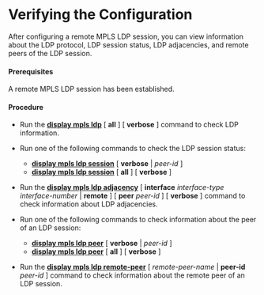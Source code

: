 Verifying the Configuration
===========================

After configuring a remote MPLS LDP session, you can view information about the LDP protocol, LDP session status, LDP adjacencies, and remote peers of the LDP session.

#### Prerequisites

A remote MPLS LDP session has been established.


#### Procedure

* Run the [**display mpls ldp**](cmdqueryname=display+mpls+ldp+all+verbose) [ **all** ] [ **verbose** ] command to check LDP information.
* Run one of the following commands to check the LDP session status:
  
  
  + [**display mpls ldp session**](cmdqueryname=display+mpls+ldp+session+verbose) [ **verbose** | *peer-id* ]
  + [**display mpls ldp session**](cmdqueryname=display+mpls+ldp+session+all+verbose) [ **all** ] [ **verbose** ]
* Run the [**display mpls ldp adjacency**](cmdqueryname=display+mpls+ldp+adjacency+interface+remote+peer+verbose) [ **interface** *interface-type* *interface-number* | **remote** ] [ **peer** *peer-id* ] [ **verbose** ] command to check information about LDP adjacencies.
* Run one of the following commands to check information about the peer of an LDP session:
  
  
  + [**display mpls ldp peer**](cmdqueryname=display+mpls+ldp+peer+verbose) [ **verbose** | *peer-id* ]
  + [**display mpls ldp peer**](cmdqueryname=display+mpls+ldp+peer+all+verbose) [ **all** ] [ **verbose** ]
* Run the [**display mpls ldp remote-peer**](cmdqueryname=display+mpls+ldp+remote-peer+peer-id) [ *remote-peer-name* | **peer-id** *peer-id* ] command to check information about the remote peer of an LDP session.